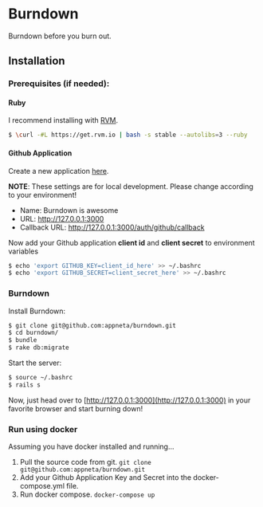 Burndown
========

Burndown before you burn out.

## Installation

### Prerequisites (if needed):

#### Ruby

I recommend installing with [RVM](https://rvm.io/rvm/install/).

```bash
$ \curl -#L https://get.rvm.io | bash -s stable --autolibs=3 --ruby
```

#### Github Application

Create a new application [here](https://github.com/settings/applications/new).

**NOTE**: These settings are for local development. Please change according to
your environment!

- Name: Burndown is awesome
- URL: http://127.0.0.1:3000
- Callback URL: http://127.0.0.1:3000/auth/github/callback

Now add your Github application **client id** and **client secret** to
environment variables

```bash
$ echo 'export GITHUB_KEY=client_id_here' >> ~/.bashrc
$ echo 'export GITHUB_SECRET=client_secret_here' >> ~/.bashrc
```

### Burndown

Install Burndown:

```bash
$ git clone git@github.com:appneta/burndown.git
$ cd burndown/
$ bundle
$ rake db:migrate
```

Start the server:

```bash
$ source ~/.bashrc
$ rails s
```

Now, just head over to [http://127.0.0.1:3000](http://127.0.0.1:3000) in your
favorite browser and start burning down!

### Run using docker

Assuming you have docker installed and running...

1. Pull the source code from git. `git clone git@github.com:appneta/burndown.git`
2. Add your Github Application Key and Secret into the docker-compose.yml file.
3. Run docker compose. `docker-compose up` 



